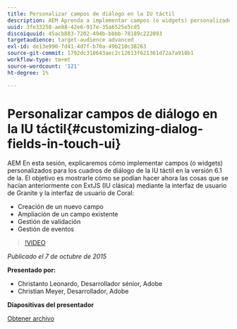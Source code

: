```yaml
---
title: Personalizar campos de diálogo en la IU táctil
description: AEM Aprenda a implementar campos (o widgets) personalizados para los cuadros de diálogo de la IU táctil en la versión 6.1 de. Descubra cómo se pueden hacer ahora las cosas que se hacían anteriormente con ExtJS (IU clásica) mediante la interfaz de usuario de Granite y la interfaz de usuario de Coral.
uuid: 3fe33258-ae88-42e6-917e-35a6525e5cd5
discoiquuid: 45acb883-7202-494b-bbbb-78189c222093
targetaudience: target-audience advanced
exl-id: de13e990-fd41-4d7f-b70a-49b210c38263
source-git-commit: 1792dc318643aec2c12613f621361d72a7a918b1
workflow-type: tm+mt
source-wordcount: '121'
ht-degree: 1%

---
```


# Personalizar campos de diálogo en la IU táctil{#customizing-dialog-fields-in-touch-ui}

AEM En esta sesión, explicaremos cómo implementar campos (o widgets) personalizados para los cuadros de diálogo de la IU táctil en la versión 6.1 de la. El objetivo es mostrarle cómo se podían hacer ahora las cosas que se hacían anteriormente con ExtJS (IU clásica) mediante la interfaz de usuario de Granite y la interfaz de usuario de Coral:

* Creación de un nuevo campo
* Ampliación de un campo existente
* Gestión de validación
* Gestión de eventos

>[!VIDEO](https://video.tv.adobe.com/v/19373/?quality=9)

*Publicado el 7 de octubre de 2015*

**Presentado por:**

* Christanto Leonardo, Desarrollador sénior, Adobe
* Christian Meyer, Desarrollador, Adobe

**Diapositivas del presentador**

[Obtener archivo](assets/aem-gems-customizing-touch-ui-dialog-fields.pdf)
<!--
[Get back to the Overview](https://helpx.adobe.com/experience-manager/kt/eseminars/gems/aem-index.html)
-->
